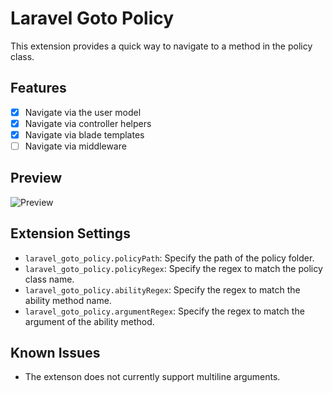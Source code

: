 # Laravel Goto Policy

This extension provides a quick way to navigate to a method in the policy class.

## Features

- [x] Navigate via the user model
- [x] Navigate via controller helpers
- [x] Navigate via blade templates
- [ ] Navigate via middleware

## Preview

![Preview](images/preview.gif)

## Extension Settings

- `laravel_goto_policy.policyPath`: Specify the path of the policy folder.
- `laravel_goto_policy.policyRegex`: Specify the regex to match the policy class name.
- `laravel_goto_policy.abilityRegex`: Specify the regex to match the ability method name.
- `laravel_goto_policy.argumentRegex`: Specify the regex to match the argument of the ability method.

## Known Issues

- The extenson does not currently support multiline arguments.
